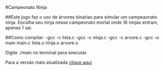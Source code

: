 #Campeonato Ninja

##Este jogo faz o uso de árvores binárias para simular um campeaonato ninja.
Escolha seu ninja nesse campeonato mortal onde 16 ninjas entram, apenas 1 sai.

##Como compilar:
-gcc -c lista.c
-gcc -c ninja.c
-gcc -c arvore.c
-gcc -o main main.c lista.o ninja.o arvore.o

Digite ./main no terminal para executar.







Para a versão mais atualizada [clique aqui](https://github.com/gabuvns/campeonato_ninja)